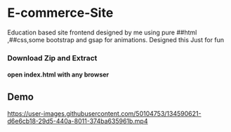 # E-commerce-Site

Education based site frontend designed by me using pure ##html ,##css,some bootstrap and gsap for animations.
Designed this Just for fun

### Download Zip and Extract

#### open index.html with any browser

## Demo

https://user-images.githubusercontent.com/50104753/134590621-d6e6cb18-29d5-440a-8011-374ba635961b.mp4

